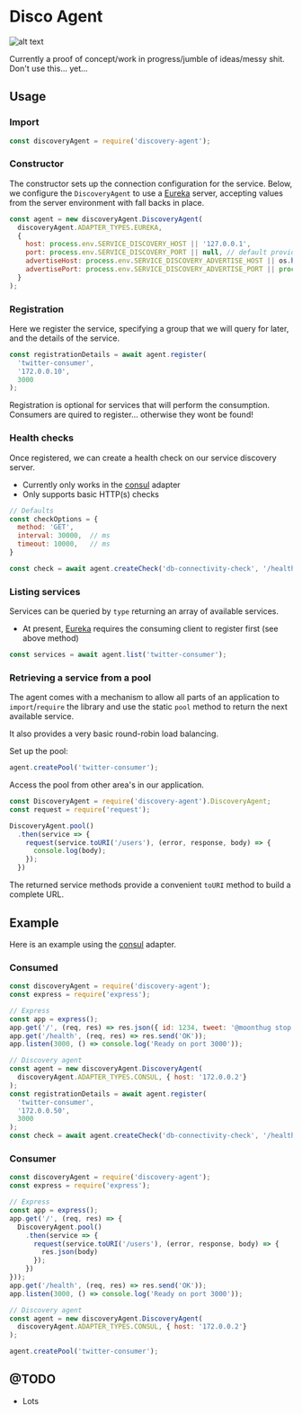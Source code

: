 # Disco Agent

![alt text](https://vignette.wikia.nocookie.net/simpsons/images/4/47/Tapped_Out_Unlock_Disco_Stu.png/revision/latest?cb=20150814211254 "Disco Agent")

Currently a proof of concept/work in progress/jumble of ideas/messy shit.
Don't use this... yet...

## Usage



### Import

```javascript 1.7
const discoveryAgent = require('discovery-agent');
```

### Constructor

The constructor sets up the connection configuration for the service. Below, we configure the `DiscoveryAgent` to use
a [Eureka](https://github.com/Netflix/eureka) server, accepting values from the server environment with fall backs
in place.

```javascript 1.7
const agent = new discoveryAgent.DiscoveryAgent(
  discoveryAgent.ADAPTER_TYPES.EUREKA,
  {
    host: process.env.SERVICE_DISCOVERY_HOST || '127.0.0.1',
    port: process.env.SERVICE_DISCOVERY_PORT || null, // default provided by adapter
    advertiseHost: process.env.SERVICE_DISCOVERY_ADVERTISE_HOST || os.hostname(),
    advertisePort: process.env.SERVICE_DISCOVERY_ADVERTISE_PORT || process.env.PORT || 3000,
  }
);
```

### Registration

Here we register the service, specifying a group that we will query for later, and the details of the service.

```javascript 1.7
const registrationDetails = await agent.register(
  'twitter-consumer',
  '172.0.0.10',
  3000
);
```

Registration is optional for services that will perform the consumption. Consumers are quired to register... otherwise
they wont be found!

### Health checks

Once registered, we can create a health check on our service discovery server.

* Currently only works in the [consul](https://www.consul.io/) adapter
* Only supports basic HTTP(s) checks

```javascript 1.7
// Defaults
const checkOptions = {
  method: 'GET',
  interval: 30000,  // ms
  timeout: 10000,   // ms
}

const check = await agent.createCheck('db-connectivity-check', '/health/db?auth=1234', 5000);
```

### Listing services

Services can be queried by `type` returning an array of available services.

* At present, [Eureka](https://github.com/Netflix/eureka) requires the consuming client to register first (see above method)

```javascript 1.7
const services = await agent.list('twitter-consumer');
```

### Retrieving a service from a pool

The agent comes with a mechanism to allow all parts of an application to `import`/`require` the library and use the
static `pool` method to return the next available service.

It also provides a very basic round-robin load balancing.

Set up the pool:

```javascript 1.7
agent.createPool('twitter-consumer');
```

Access the pool from other area's in our application.

```javascript 1.7
const DiscoveryAgent = require('discovery-agent').DiscoveryAgent;
const request = require('request');

DiscoveryAgent.pool()
  .then(service => {
    request(service.toURI('/users'), (error, response, body) => {
      console.log(body);
    });
  })
```

The returned service methods provide a convenient `toURI` method to build a complete URL.


## Example

Here is an example using the [consul](https://www.consul.io/) adapter.

### Consumed

```javascript 1.7
const discoveryAgent = require('discovery-agent');
const express = require('express');

// Express
const app = express();
app.get('/', (req, res) => res.json({ id: 1234, tweet: '@moonthug stop using twitter in your examples' }));
app.get('/health', (req, res) => res.send('OK'));
app.listen(3000, () => console.log('Ready on port 3000'));

// Discovery agent
const agent = new discoveryAgent.DiscoveryAgent(
  discoveryAgent.ADAPTER_TYPES.CONSUL, { host: '172.0.0.2'}
);
const registrationDetails = await agent.register(
  'twitter-consumer',
  '172.0.0.50',
  3000
);
const check = await agent.createCheck('db-connectivity-check', '/health', 10000);
```

### Consumer

```javascript 1.7
const discoveryAgent = require('discovery-agent');
const express = require('express');

// Express
const app = express();
app.get('/', (req, res) => {
  DiscoveryAgent.pool()
    .then(service => {
      request(service.toURI('/users'), (error, response, body) => {
        res.json(body) 
      });
    })
}));
app.get('/health', (req, res) => res.send('OK'));
app.listen(3000, () => console.log('Ready on port 3000'));

// Discovery agent
const agent = new discoveryAgent.DiscoveryAgent(
  discoveryAgent.ADAPTER_TYPES.CONSUL, { host: '172.0.0.2'}
);

agent.createPool('twitter-consumer');
```

## @TODO

- Lots
